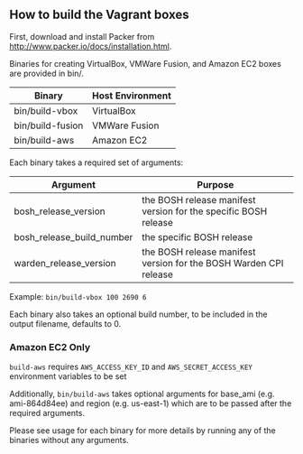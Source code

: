 ## How to build the Vagrant boxes

First, download and install Packer from <http://www.packer.io/docs/installation.html>.

Binaries for creating VirtualBox, VMWare Fusion, and Amazon EC2 boxes are provided in bin/.

Binary           | Host Environment
---------------- | ----------------
bin/build-vbox   | VirtualBox
bin/build-fusion | VMWare Fusion
bin/build-aws    | Amazon EC2

Each binary takes a required set of arguments:

Argument                  | Purpose
------------------------- | -------
bosh_release_version      | the BOSH release manifest version for the specific BOSH release
bosh_release_build_number | the specific BOSH release
warden_release_version    | the BOSH release manifest version for the BOSH Warden CPI release

Example: `bin/build-vbox 100 2690 6`

Each binary also takes an optional build number, to be included in the output filename, defaults to 0.

### Amazon EC2 Only

`build-aws` requires `AWS_ACCESS_KEY_ID` and `AWS_SECRET_ACCESS_KEY` environment variables to be set

Additionally, `bin/build-aws` takes optional arguments for base_ami (e.g. ami-864d84ee) and region (e.g. us-east-1) which are to be passed after the required arguments.

Please see usage for each binary for more details by running any of the binaries without any arguments.
